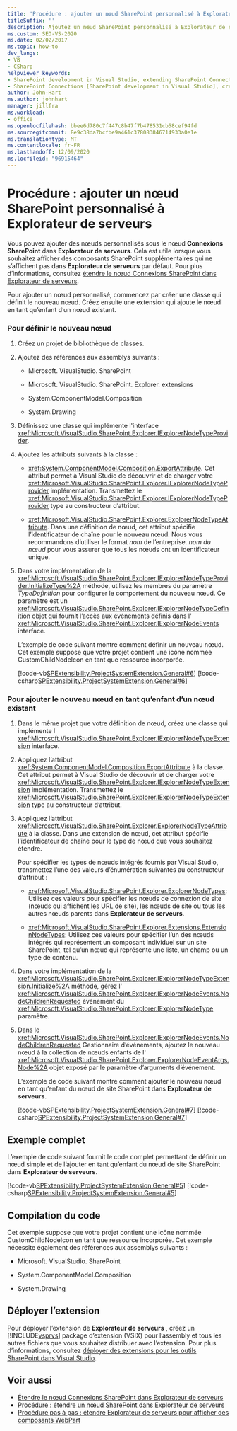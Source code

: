 ```yaml
---
title: 'Procédure : ajouter un nœud SharePoint personnalisé à Explorateur de serveurs | Microsoft Docs'
titleSuffix: ''
description: Ajoutez un nœud SharePoint personnalisé à Explorateur de serveurs dans Visual Studio. Affichez des composants SharePoint supplémentaires qui ne sont pas affichés par défaut dans Explorateur de serveurs.
ms.custom: SEO-VS-2020
ms.date: 02/02/2017
ms.topic: how-to
dev_langs:
- VB
- CSharp
helpviewer_keywords:
- SharePoint development in Visual Studio, extending SharePoint Connections node in Server Explorer
- SharePoint Connections [SharePoint development in Visual Studio], creating a new node type
author: John-Hart
ms.author: johnhart
manager: jillfra
ms.workload:
- office
ms.openlocfilehash: bbee6d780c7f447c8b47f7b478531cb58cef94fd
ms.sourcegitcommit: 8e9c38da7bcfbe9a461c378083846714933a0e1e
ms.translationtype: MT
ms.contentlocale: fr-FR
ms.lasthandoff: 12/09/2020
ms.locfileid: "96915464"
---
```

# <a name="how-to-add-a-custom-sharepoint-node-to-server-explorer"></a>Procédure : ajouter un nœud SharePoint personnalisé à Explorateur de serveurs
  Vous pouvez ajouter des nœuds personnalisés sous le nœud **Connexions SharePoint** dans **Explorateur de serveurs**. Cela est utile lorsque vous souhaitez afficher des composants SharePoint supplémentaires qui ne s’affichent pas dans **Explorateur de serveurs** par défaut. Pour plus d’informations, consultez [étendre le nœud Connexions SharePoint dans Explorateur de serveurs](../sharepoint/extending-the-sharepoint-connections-node-in-server-explorer.md).

 Pour ajouter un nœud personnalisé, commencez par créer une classe qui définit le nouveau nœud. Créez ensuite une extension qui ajoute le nœud en tant qu’enfant d’un nœud existant.

### <a name="to-define-the-new-node"></a>Pour définir le nouveau nœud

1. Créez un projet de bibliothèque de classes.

2. Ajoutez des références aux assemblys suivants :

    - Microsoft. VisualStudio. SharePoint

    - Microsoft. VisualStudio. SharePoint. Explorer. extensions

    - System.ComponentModel.Composition

    - System.Drawing

3. Définissez une classe qui implémente l'interface <xref:Microsoft.VisualStudio.SharePoint.Explorer.IExplorerNodeTypeProvider>.

4. Ajoutez les attributs suivants à la classe :

    - <xref:System.ComponentModel.Composition.ExportAttribute>. Cet attribut permet à Visual Studio de découvrir et de charger votre <xref:Microsoft.VisualStudio.SharePoint.Explorer.IExplorerNodeTypeProvider> implémentation. Transmettez le <xref:Microsoft.VisualStudio.SharePoint.Explorer.IExplorerNodeTypeProvider> type au constructeur d’attribut.

    - <xref:Microsoft.VisualStudio.SharePoint.Explorer.ExplorerNodeTypeAttribute>. Dans une définition de nœud, cet attribut spécifie l’identificateur de chaîne pour le nouveau nœud. Nous vous recommandons d’utiliser le format *nom* de l’entreprise. *nom du nœud* pour vous assurer que tous les nœuds ont un identificateur unique.

5. Dans votre implémentation de la <xref:Microsoft.VisualStudio.SharePoint.Explorer.IExplorerNodeTypeProvider.InitializeType%2A> méthode, utilisez les membres du paramètre *TypeDefinition* pour configurer le comportement du nouveau nœud. Ce paramètre est un <xref:Microsoft.VisualStudio.SharePoint.Explorer.IExplorerNodeTypeDefinition> objet qui fournit l’accès aux événements définis dans l' <xref:Microsoft.VisualStudio.SharePoint.Explorer.IExplorerNodeEvents> interface.

     L’exemple de code suivant montre comment définir un nouveau nœud. Cet exemple suppose que votre projet contient une icône nommée CustomChildNodeIcon en tant que ressource incorporée.

     [!code-vb[SPExtensibility.ProjectSystemExtension.General#6](../sharepoint/codesnippet/VisualBasic/projectsystemexamples/extension/serverexplorernode.vb#6)]
     [!code-csharp[SPExtensibility.ProjectSystemExtension.General#6](../sharepoint/codesnippet/CSharp/projectsystemexamples/extension/serverexplorernode.cs#6)]

### <a name="to-add-the-new-node-as-a-child-of-an-existing-node"></a>Pour ajouter le nouveau nœud en tant qu’enfant d’un nœud existant

1. Dans le même projet que votre définition de nœud, créez une classe qui implémente l' <xref:Microsoft.VisualStudio.SharePoint.Explorer.IExplorerNodeTypeExtension> interface.

2. Appliquez l’attribut <xref:System.ComponentModel.Composition.ExportAttribute> à la classe. Cet attribut permet à Visual Studio de découvrir et de charger votre <xref:Microsoft.VisualStudio.SharePoint.Explorer.IExplorerNodeTypeExtension> implémentation. Transmettez le <xref:Microsoft.VisualStudio.SharePoint.Explorer.IExplorerNodeTypeExtension> type au constructeur d’attribut.

3. Appliquez l’attribut <xref:Microsoft.VisualStudio.SharePoint.Explorer.ExplorerNodeTypeAttribute> à la classe. Dans une extension de nœud, cet attribut spécifie l’identificateur de chaîne pour le type de nœud que vous souhaitez étendre.

     Pour spécifier les types de nœuds intégrés fournis par Visual Studio, transmettez l’une des valeurs d’énumération suivantes au constructeur d’attribut :

    - <xref:Microsoft.VisualStudio.SharePoint.Explorer.ExplorerNodeTypes>: Utilisez ces valeurs pour spécifier les nœuds de connexion de site (nœuds qui affichent les URL de site), les nœuds de site ou tous les autres nœuds parents dans **Explorateur de serveurs**.

    - <xref:Microsoft.VisualStudio.SharePoint.Explorer.Extensions.ExtensionNodeTypes>: Utilisez ces valeurs pour spécifier l’un des nœuds intégrés qui représentent un composant individuel sur un site SharePoint, tel qu’un nœud qui représente une liste, un champ ou un type de contenu.

4. Dans votre implémentation de la <xref:Microsoft.VisualStudio.SharePoint.Explorer.IExplorerNodeTypeExtension.Initialize%2A> méthode, gérez l' <xref:Microsoft.VisualStudio.SharePoint.Explorer.IExplorerNodeEvents.NodeChildrenRequested> événement du <xref:Microsoft.VisualStudio.SharePoint.Explorer.IExplorerNodeType> paramètre.

5. Dans le <xref:Microsoft.VisualStudio.SharePoint.Explorer.IExplorerNodeEvents.NodeChildrenRequested> Gestionnaire d’événements, ajoutez le nouveau nœud à la collection de nœuds enfants de l' <xref:Microsoft.VisualStudio.SharePoint.Explorer.ExplorerNodeEventArgs.Node%2A> objet exposé par le paramètre d’arguments d’événement.

     L’exemple de code suivant montre comment ajouter le nouveau nœud en tant qu’enfant du nœud de site SharePoint dans **Explorateur de serveurs**.

     [!code-vb[SPExtensibility.ProjectSystemExtension.General#7](../sharepoint/codesnippet/VisualBasic/projectsystemexamples/extension/serverexplorernode.vb#7)]
     [!code-csharp[SPExtensibility.ProjectSystemExtension.General#7](../sharepoint/codesnippet/CSharp/projectsystemexamples/extension/serverexplorernode.cs#7)]

## <a name="complete-example"></a>Exemple complet
 L’exemple de code suivant fournit le code complet permettant de définir un nœud simple et de l’ajouter en tant qu’enfant du nœud de site SharePoint dans **Explorateur de serveurs**.

 [!code-vb[SPExtensibility.ProjectSystemExtension.General#5](../sharepoint/codesnippet/VisualBasic/projectsystemexamples/extension/serverexplorernode.vb#5)]
 [!code-csharp[SPExtensibility.ProjectSystemExtension.General#5](../sharepoint/codesnippet/CSharp/projectsystemexamples/extension/serverexplorernode.cs#5)]

## <a name="compiling-the-code"></a>Compilation du code
 Cet exemple suppose que votre projet contient une icône nommée CustomChildNodeIcon en tant que ressource incorporée. Cet exemple nécessite également des références aux assemblys suivants :

- Microsoft. VisualStudio. SharePoint

- System.ComponentModel.Composition

- System.Drawing

## <a name="deploy-the-extension"></a>Déployer l’extension
 Pour déployer l’extension de **Explorateur de serveurs** , créez un [!INCLUDE[vsprvs](../sharepoint/includes/vsprvs-md.md)] package d’extension (VSIX) pour l’assembly et tous les autres fichiers que vous souhaitez distribuer avec l’extension. Pour plus d’informations, consultez [déployer des extensions pour les outils SharePoint dans Visual Studio](../sharepoint/deploying-extensions-for-the-sharepoint-tools-in-visual-studio.md).

## <a name="see-also"></a>Voir aussi
- [Étendre le nœud Connexions SharePoint dans Explorateur de serveurs](../sharepoint/extending-the-sharepoint-connections-node-in-server-explorer.md)
- [Procédure : étendre un nœud SharePoint dans Explorateur de serveurs](../sharepoint/how-to-extend-a-sharepoint-node-in-server-explorer.md)
- [Procédure pas à pas : étendre Explorateur de serveurs pour afficher des composants WebPart](../sharepoint/walkthrough-extending-server-explorer-to-display-web-parts.md)

